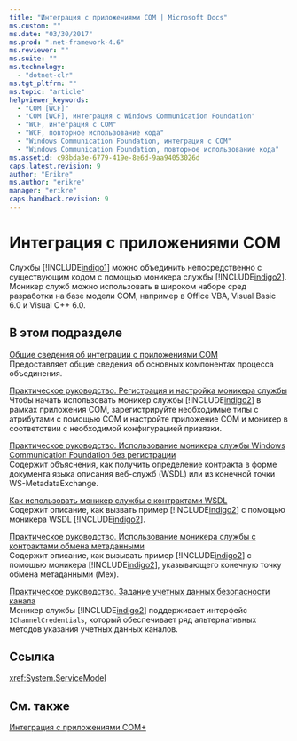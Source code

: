 ```yaml
---
title: "Интеграция с приложениями COM | Microsoft Docs"
ms.custom: ""
ms.date: "03/30/2017"
ms.prod: ".net-framework-4.6"
ms.reviewer: ""
ms.suite: ""
ms.technology: 
  - "dotnet-clr"
ms.tgt_pltfrm: ""
ms.topic: "article"
helpviewer_keywords: 
  - "COM [WCF]"
  - "COM [WCF], интеграция с Windows Communication Foundation"
  - "WCF, интеграция с COM"
  - "WCF, повторное использование кода"
  - "Windows Communication Foundation, интеграция с COM"
  - "Windows Communication Foundation, повторное использование кода"
ms.assetid: c98bda3e-6779-419e-8e6d-9aa94053026d
caps.latest.revision: 9
author: "Erikre"
ms.author: "erikre"
manager: "erikre"
caps.handback.revision: 9
---
```

# Интеграция с приложениями COM
Службы [!INCLUDE[indigo1](../../../../includes/indigo1-md.md)] можно объединить непосредственно с существующим кодом с помощью моникера службы [!INCLUDE[indigo2](../../../../includes/indigo2-md.md)].  Моникер служб можно использовать в широком наборе сред разработки на базе модели COM, например в Office VBA, Visual Basic 6.0 и Visual C\+\+ 6.0.  
  
## В этом подразделе  
 [Общие сведения об интеграции с приложениями COM](../../../../docs/framework/wcf/feature-details/integrating-with-com-applications-overview.md)  
 Предоставляет общие сведения об основных компонентах процесса объединения.  
  
 [Практическое руководство. Регистрация и настройка моникера службы](../../../../docs/framework/wcf/feature-details/how-to-register-and-configure-a-service-moniker.md)  
 Чтобы начать использовать моникер службы [!INCLUDE[indigo2](../../../../includes/indigo2-md.md)] в рамках приложения COM, зарегистрируйте необходимые типы с атрибутами с помощью COM и настройте приложение COM и моникер в соответствии с необходимой конфигурацией привязки.  
  
 [Практическое руководство. Использование моникера службы Windows Communication Foundation без регистрации](../../../../docs/framework/wcf/feature-details/use-the-wcf-service-moniker-without-registration.md)  
 Содержит объяснения, как получить определение контракта в форме документа языка описания веб\-служб \(WSDL\) или из конечной точки WS\-MetadataExchange.  
  
 [Как использовать моникер службы с контрактами WSDL](../../../../docs/framework/wcf/feature-details/how-to-use-a-service-moniker-with-wsdl-contracts.md)  
 Содержит описание, как вызвать пример [!INCLUDE[indigo2](../../../../includes/indigo2-md.md)] с помощью моникера WSDL [!INCLUDE[indigo2](../../../../includes/indigo2-md.md)].  
  
 [Практическое руководство. Использование моникера службы с контрактами обмена метаданными](../../../../docs/framework/wcf/feature-details/how-to-use-a-service-moniker-with-metadata-exchange-contracts.md)  
 Содержит описание, как вызывать пример [!INCLUDE[indigo2](../../../../includes/indigo2-md.md)] с помощью моникера [!INCLUDE[indigo2](../../../../includes/indigo2-md.md)], указывающего конечную точку обмена метаданными \(Mex\).  
  
 [Практическое руководство. Задание учетных данных безопасности канала](../../../../docs/framework/wcf/feature-details/how-to-specify-channel-security-credentials.md)  
 Моникер службы [!INCLUDE[indigo2](../../../../includes/indigo2-md.md)] поддерживает интерфейс `IChannelCredentials`, который обеспечивает ряд альтернативных методов указания учетных данных каналов.  
  
## Ссылка  
 <xref:System.ServiceModel>  
  
## См. также  
 [Интеграция с приложениями COM\+](../../../../docs/framework/wcf/feature-details/integrating-with-com-plus-applications.md)
